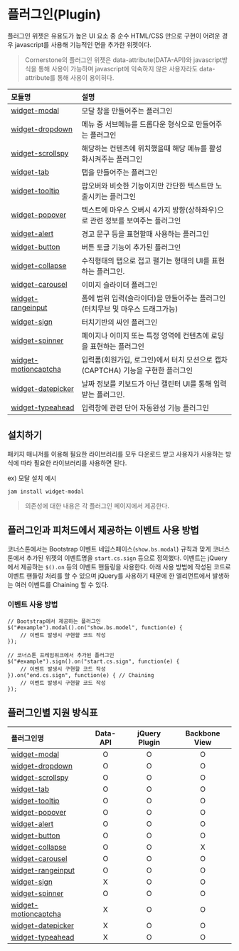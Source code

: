 <!--
{
    "id": 4300,
    "title": "플러그인(Plugin)",
    "outline": "플러그인 위젯은 유용도가 높은 UI 요소 중 순수 HTML/CSS 만으로 구현이 어려운 경우 javascript를 사용해 기능적인 면을 추가한 위젯이다.",
    "tags": ["widget", "plugin"],
    "section": "PLUG-IN",
    "order": [4, 3],
    "thumbnail": "4.3.00.plugin.png"
}
-->

# 플러그인(Plugin)

플러그인 위젯은 유용도가 높은 UI 요소 중 순수 HTML/CSS 만으로 구현이 어려운 경우 javascript를 사용해 기능적인 면을 추가한 위젯이다.

> Cornerstone의 플러그인 위젯은 data-attribute(DATA-API)와 javascript방식을 통해 사용이 가능하며 javascript에 익숙하지 않은 사용자라도 data-attribute를 통해 사용이 용이히다.

모듈명 | 설명
:-- | :--
[widget-modal](#4301) | 모달 창을 만들어주는 플러그인
[widget-dropdown](#4302) | 메뉴 중 서브메뉴를 드롭다운 형식으로 만들어주는 플러그인
[widget-scrollspy](#4303) | 해당하는 컨텐츠에 위치했을때 해당 메뉴를 활성화시켜주는 플러그인
[widget-tab](#4304) | 탭을 만들어주는 플러그인
[widget-tooltip](#4305) | 팝오버와 비슷한 기능이지만 간단한 텍스트만 노출시키는 플러그인
[widget-popover](#4306) | 텍스트에 마우스 오버시 4가지 방향(상하좌우)으로 관련 정보를 보여주는 플러그인
[widget-alert](#4307) | 경고 문구 등을 표현할때 사용하는 플러그인
[widget-button](#4308) | 버튼 토글 기능이 추가된 플러그인
[widget-collapse](#4309) | 수직형태의 탭으로 접고 펼기는 형태의 UI를 표현하는 플러그인.
[widget-carousel](#4310) | 이미지 슬라이더 플러그인
[widget-rangeinput](#4311) | 폼에 범위 입력(슬라이더)을 만들어주는 플러그인 (터치무브 및 마우스 드래그가능)
[widget-sign](#4312) | 터치기반의 싸인 플러그인
[widget-spinner](#4313) | 페이지나 이미지 또는 특정 영역에 컨텐츠에 로딩을 표현하는 플러그인
[widget-motioncaptcha](#4314) | 입력폼(회원가입, 로그인)에서 터치 모션으로 캡차(CAPTCHA) 기능을 구현한 플러그인
[widget-datepicker](#4315) | 날짜 정보를 키보드가 아닌 캘린터 UI를 통해 입력 받는 플러그인.
[widget-typeahead](#4316) | 입력창에 관련 단어 자동완성 기능 플러그인

## 설치하기

패키지 매니저를 이용해 필요한 라이브러리를 모두 다운로드 받고 사용자가 사용하는 방식에 따라 필요한 라이브러리를 사용하면 된다.

ex) 모달 설치 예시
```
jam install widget-modal
```

> 의존성에 대한 내용은 각 플러그인 페이지에서 제공한다.

## 플러그인과 피처드에서 제공하는 이벤트 사용 방법
코너스톤에서는 Bootstrap 이벤트 네임스페이스(`show.bs.modal`) 규칙과 맞게 코너스톤에서 추가된 위젯의 이벤트명을 `start.cs.sign` 등으로 정의했다.
이벤트는 jQuery에서 제공하는 `$().on` 등의 이벤트 핸들링을 사용한다. 아래 사용 방법에 작성된 코드로 이벤트 핸들링 처리를 할 수 있으며
jQuery를 사용하기 때문에 한 엘리먼트에서 발생하는 여러 이벤트를 Chaining 할 수 있다.

### 이벤트 사용 방법
```
// Bootstrap에서 제공하는 플러그인
$("#example").modal().on("show.bs.model", function(e) {
    // 이벤트 발생시 구현할 코드 작성
});

// 코너스톤 프레임워크에서 추가된 플러그인
$("#example").sign().on("start.cs.sign", function(e) {
    // 이벤트 발생시 구현할 코드 작성
}).on("end.cs.sign", function(e) { // Chaining
    // 이벤트 발생시 구현할 코드 작성
});
```

## 플러그인별 지원 방식표

플러그인명 | Data-API | jQuery Plugin | Backbone View
:-- | :-: | :-: | :-:
[widget-modal](#4301) | O | O | O
[widget-dropdown](#4302) | O | O | O
[widget-scrollspy](#4303) | O | O | O
[widget-tab](#4304) | O | O | O
[widget-tooltip](#4305) | O | O | O
[widget-popover](#4306) | O | O | O
[widget-alert](#4307) | O | O | O
[widget-button](#4308) | O | O | O
[widget-collapse](#4309) | O | O | X
[widget-carousel](#4310) | O | O | O
[widget-rangeinput](#4311) | O | O | O
[widget-sign](#4312) | X | O | O
[widget-spinner](#4313) | O | O | O
[widget-motioncaptcha](#4314) | X | O | O
[widget-datepicker](#4315) | X | O | O
[widget-typeahead](#4316) | X | O | O
